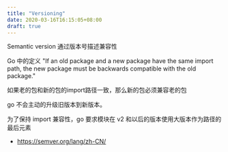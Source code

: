 ```yaml
---
title: "Versioning"
date: 2020-03-16T16:15:05+08:00
draft: true
---
```


Semantic version 通过版本号描述兼容性

Go 中的定义
"If an old package and a new package have the same import path, the new package must be backwards compatible with the old package."


如果老的包和新的包的import路径一致，那么新的包必须兼容老的包

go 不会主动的升级旧版本到新版本。

为了保持 import 兼容性，go 要求模块在 v2 和以后的版本使用大版本作为路径的最后元素






* https://semver.org/lang/zh-CN/
